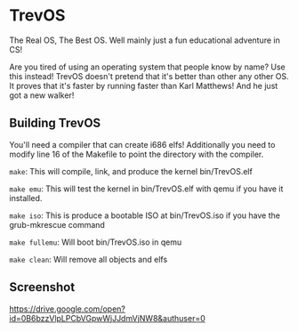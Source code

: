 # TrevOS
The Real OS, The Best OS.  Well mainly just a fun educational adventure in CS!

Are you tired of using an operating system that people know by name?  Use this instead!
TrevOS doesn't pretend that it's better than other any other OS.  It proves that it's faster by running faster than Karl Matthews!  And he just got a new walker!

## Building TrevOS

You'll need a compiler that can create i686 elfs!  Additionally you need to modify line 16 of the Makefile to point the directory with the compiler.

`make`: This will compile, link, and produce the kernel bin/TrevOS.elf

`make emu`: This will test the kernel in bin/TrevOS.elf with qemu if you have it installed.

`make iso`: This is produce a bootable ISO at bin/TrevOS.iso if you have the grub-mkrescue command

`make fullemu`: Will boot bin/TrevOS.iso in qemu

`make clean`: Will remove all objects and elfs

## Screenshot
https://drive.google.com/open?id=0B6bzzVlpLPCbVGpwWjJJdmVjNW8&authuser=0
